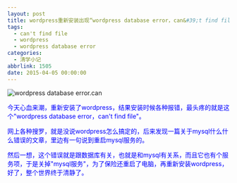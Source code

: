 ```yaml
---
layout: post
title: wordpress重新安装出现“wordpress database error，can&#39;t find file”错误
tags:
  - can't find file
  - wordpress
  - wordpress database error
categories:
  - 清学小记
abbrlink: 1505
date: 2015-04-05 00:00:00
---
```


<!-- build time:Sat Jun 23 2018 12:05:15 GMT+0800 (中国标准时间) -->

![wordpress database error.can](http://ww4.sinaimg.cn/large/4eed32f2jw1equpzcieakj20l60jmair.jpg "wordpress database error.can&#39;t find file")

<span style="color:#00f">今天心血来潮，重新安装了wordpress，结果安装时候各种报错，最头疼的就是这个"wordpress database error，can't find file"。</span>

<span style="color:#00f">网上各种搜罗，就是没说wordpress怎么搞定的，后来发现一篇关于mysql什么什么错误的文章，里边有一句说到重启mysql服务的。</span>

<span style="color:#00f">然后一想，这个错误就是跟数据库有关，也就是和mysql有关系，而且它也有个服务项，于是关掉"mysql服务"，为了保险还重启了电脑，再重新安装wordpress，好了，整个世界终于清静了。</span>
<!-- rebuild by neat -->